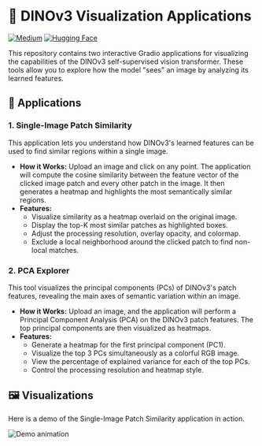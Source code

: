 # 🦖 DINOv3 Visualization Applications

[![Medium](https://img.shields.io/badge/-Medium-12100E?style=for-the-badge&logo=medium&logoColor=white)](https://medium.com/@elsayed_mohamed/paper-review-dinov3-the-new-state-of-the-art-in-self-supervised-vision-models-d337ee4bf9dc)
[![Hugging Face](https://img.shields.io/badge/-🤗%20Hugging%20Face-yellow?style=for-the-badge&logoColor=white)](https://huggingface.co/spaces/sayedM/DINOv3-features)


This repository contains two interactive Gradio applications for visualizing the capabilities of the DINOv3 self-supervised vision transformer. These tools allow you to explore how the model "sees" an image by analyzing its learned features.

## 🚀 Applications

### 1. Single-Image Patch Similarity

This application lets you understand how DINOv3's learned features can be used to find similar regions within a single image.

-   **How it Works:** Upload an image and click on any point. The application will compute the cosine similarity between the feature vector of the clicked image patch and every other patch in the image. It then generates a heatmap and highlights the most semantically similar regions.
-   **Features:**
    -   Visualize similarity as a heatmap overlaid on the original image.
    -   Display the top-K most similar patches as highlighted boxes.
    -   Adjust the processing resolution, overlay opacity, and colormap.
    -   Exclude a local neighborhood around the clicked patch to find non-local matches.

### 2. PCA Explorer

This tool visualizes the principal components (PCs) of DINOv3's patch features, revealing the main axes of semantic variation within an image.

-   **How it Works:** Upload an image, and the application will perform a Principal Component Analysis (PCA) on the DINOv3 patch features. The top principal components are then visualized as heatmaps.
-   **Features:**
    -   Generate a heatmap for the first principal component (PC1).
    -   Visualize the top 3 PCs simultaneously as a colorful RGB image.
    -   View the percentage of explained variance for each of the top PCs.
    -   Control the processing resolution and heatmap style.

## 🖼️ Visualizations

Here is a demo of the Single-Image Patch Similarity application in action.

![Demo animation](assets/ezgif.com-animated-gif-maker.gif)



